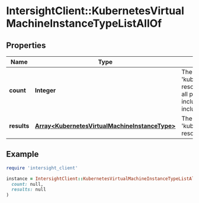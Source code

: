 # IntersightClient::KubernetesVirtualMachineInstanceTypeListAllOf

## Properties

| Name | Type | Description | Notes |
| ---- | ---- | ----------- | ----- |
| **count** | **Integer** | The total number of &#39;kubernetes.VirtualMachineInstanceType&#39; resources matching the request, accross all pages. The &#39;Count&#39; attribute is included when the HTTP GET request includes the &#39;$inlinecount&#39; parameter. | [optional] |
| **results** | [**Array&lt;KubernetesVirtualMachineInstanceType&gt;**](KubernetesVirtualMachineInstanceType.md) | The array of &#39;kubernetes.VirtualMachineInstanceType&#39; resources matching the request. | [optional] |

## Example

```ruby
require 'intersight_client'

instance = IntersightClient::KubernetesVirtualMachineInstanceTypeListAllOf.new(
  count: null,
  results: null
)
```

